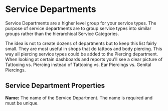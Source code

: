 # Service Departments

Service Departments are a higher level group for your service types. The purpose of service departments are to group service types into similar groups rather than the hierarchical Service Categories.

The idea is not to create dozens of departments but to keep this list fairly small. They are most useful in shops that do tattoos and body piercing. This way all piercing service types could be added to the Piercing department. When looking at certain dashboards and reports you'll see a clear picture of Tattooing vs. Piercing instead of Tattooing vs. Ear Piercings vs. Genital Piercings.

## Service Department Properties

**Name:** The name of the Service Department. The name is required and must be unique.